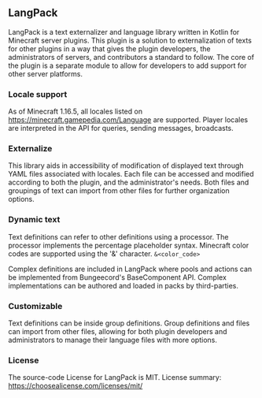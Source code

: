 ## LangPack

LangPack is a text externalizer and language library written in Kotlin for Minecraft server plugins. This plugin is a
solution to externalization of texts for other plugins in a way that gives the plugin developers, the administrators of
servers, and contributors a standard to follow. The core of the plugin is a separate module to allow for developers to
add support for other server platforms.

### Locale support

As of Minecraft 1.16.5, all locales listed on https://minecraft.gamepedia.com/Language are supported. Player locales are
interpreted in the API for queries, sending messages, broadcasts.

### Externalize

This library aids in accessibility of modification of displayed text through YAML files associated with locales. Each
file can be accessed and modified according to both the plugin, and the administrator's needs. Both files and groupings
of text can import from other files for further organization options.

### Dynamic text

Text definitions can refer to other definitions using a processor. The processor implements the percentage
placeholder syntax. Minecraft color codes are supported using the '&' character. `&<color_code>`

Complex definitions are included in LangPack where pools and actions can be implemented from Bungeecord's BaseComponent API. Complex implementations can be authored and loaded in packs by third-parties.

### Customizable

Text definitions can be inside group definitions. Group definitions and files can import from other files, allowing for both plugin developers and administrators to manage their language files with more options.

### License

The source-code License for LangPack is MIT.
License summary: https://choosealicense.com/licenses/mit/

